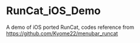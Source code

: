 # RunCat_iOS_Demo
 A demo of iOS ported RunCat, codes reference from https://github.com/Kyome22/menubar_runcat
